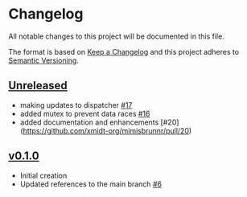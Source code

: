 # Changelog
All notable changes to this project will be documented in this file.

The format is based on [Keep a Changelog](http://keepachangelog.com/en/1.0.0/)
and this project adheres to [Semantic Versioning](http://semver.org/spec/v2.0.0.html).

## [Unreleased]
- making updates to dispatcher [#17](https://github.com/xmidt-org/mimisbrunnr/pull/17)
- added mutex to prevent data races [#16](https://github.com/xmidt-org/mimisbrunnr/pull/16)
- added documentation and enhancements [#20] (https://github.com/xmidt-org/mimisbrunnr/pull/20)

## [v0.1.0]
- Initial creation
- Updated references to the main branch [#6](https://github.com/xmidt-org/mimisbrunnr/pull/6)

[Unreleased]: https://github.com/xmidt-org/mimisbrunnr/compare/v0.1.0..HEAD
[v0.1.0]: https://github.com/xmidt-org/mimisbrunnr/compare/0.0.0...v0.1.0
